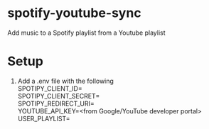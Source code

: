 # spotify-youtube-sync
Add music to a Spotify playlist from a Youtube playlist

# Setup
1. Add a .env file with the following<br /> 
  SPOTIPY_CLIENT_ID=<from Spotify developer console><br />
  SPOTIPY_CLIENT_SECRET=<from Spotify developer console><br />
  SPOTIPY_REDIRECT_URI=<from Spotify developer console><br />
  YOUTUBE_API_KEY=\<from Google/YouTube developer portal\><br />
  USER_PLAYLIST=<alphanumeric playlist id>
